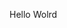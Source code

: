 Hello Wolrd















































































































































































































































































































































































































































































































































































































































































































































































































































































































































































































































































































































































































































































































































































































































































































































































































































































































































































































































































































































































































































































































































































































































































































































































































































































































































































































































































































































































































































































































































































































































































































































































































































































































































































































































































































































































































































































































































































































































































































































































































































































































































































































































































































































































































































































































































































































































































































































































